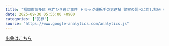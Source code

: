 ```yaml
---
title: "福岡市博多区 死亡ひき逃げ事件 トラック運転手の男逮捕 警察の調べに対し黙秘（2025年9月29日掲載）｜FBS NEWS NNN - 日テレNEWS NNN"
date: 2025-09-30 05:55:00 +0900
categories: ["犯罪"]
source: "https://www.google-analytics.com/analytics.js"
---
```


[出典はこちら](https://www.google-analytics.com/analytics.js)
